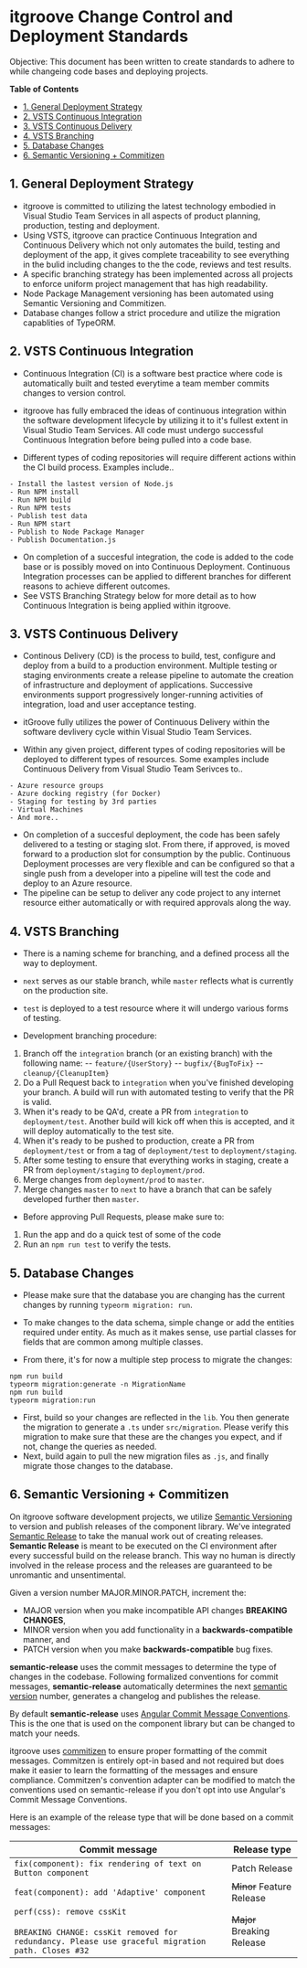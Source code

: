 
# itgroove Change Control and Deployment Standards

Objective: This document has been written to create standards to adhere to while changeing code bases and deploying projects. 

<!-- START doctoc generated TOC please keep comment here to allow auto update -->
<!-- DON'T EDIT THIS SECTION, INSTEAD RE-RUN doctoc TO UPDATE -->
**Table of Contents** 

- [1. General Deployment Strategy](#1-general-deployment-strategy)
- [2. VSTS Continuous Integration](#2-vsts-continuous-integration)
- [3. VSTS Continuous Delivery](#3-vsts-continuous-delivery)
- [4. VSTS Branching](#4-vsts-branching)
- [5. Database Changes](#5-database-changes)
- [6. Semantic Versioning + Commitizen](#6-semantic-versioning--commitizen)

<!-- END doctoc generated TOC please keep comment here to allow auto update -->

## 1. General Deployment Strategy

* itgroove is committed to utilizing the latest technology embodied in Visual Studio Team Services in all aspects of product planning, production, testing and deployment.
* Using VSTS, itgroove can practice Continuous Integration and Continuous Delivery which not only automates the build, testing and deployment of the app, it gives complete traceability to see everything in the bulid including changes to the the code, reviews and test results.  
* A specific branching strategy has been implemented across all projects to enforce uniform project management that has high readability.
* Node Package Management versioning has been automated using Semantic Versioning and Commitizen.
* Database changes follow a strict procedure and utilize the migration capablities of TypeORM. 

## 2. VSTS Continuous Integration

* Continuous Integration (CI) is a software best practice where code is automatically built and tested everytime a team member commits changes to version control.
* itgroove has fully embraced the ideas of continuous integration within the software development lifecycle by utilizing it to it's fullest extent in Visual Studio Team Services. All code must undergo successful Continuous Integration before being pulled into a code base.

* Different types of coding repositories will require different actions within the CI build process. Examples include..

```
- Install the lastest version of Node.js
- Run NPM install
- Run NPM build
- Run NPM tests
- Publish test data
- Run NPM start
- Publish to Node Package Manager
- Publish Documentation.js
```

* On completion of a succesful integration, the code is added to the code base or is possibly moved on into Continuous Deployment. Continuous Integration processes can be applied to different branches for different reasons to achieve different outcomes. 
* See VSTS Branching Strategy below for more detail as to how Continuous Integration is being applied within itgroove. 

## 3. VSTS Continuous Delivery

* Continous Delivery (CD) is the process to build, test, configure and deploy from a build to a production environment. Multiple testing or staging environments create a release pipeline to automate the creation of infrastructure and deployment of applications. Successive environments support progressively longer-running activities of integration, load and user acceptance testing. 
* itGroove fully utilizes the power of Continuous Delivery within the software devlivery cycle within Visual Studio Team Services. 

* Within any given project, different types of coding repositories will be deployed to different types of resources. Some examples include Continuous Delivery from Visual Studio Team Serivces to..

```
- Azure resource groups
- Azure docking registry (for Docker)
- Staging for testing by 3rd parties
- Virtual Machines
- And more..
```

* On completion of a succesful deployment, the code has been safely delivered to a testing or staging slot. From there, if approved, is moved forward to a production slot for consumption by the public. Continuous Deployment processes are very flexible and can be configured so that a single push from a developer into a pipeline will test the code and deploy to an Azure resource. 
* The pipeline can be setup to deliver any code project to any internet resource either automatically or with required approvals along the way.   

## 4. VSTS Branching

* There is a naming scheme for branching, and a defined process all the way to deployment.
* `next` serves as our stable branch, while `master` reflects what is currently on the production site.
* `test` is deployed to a test resource where it will undergo various forms of testing.  

* Development branching procedure: 

1. Branch off the `integration` branch (or an existing branch) with the following name:
-- `feature/{UserStory}`
-- `bugfix/{BugToFix}`
-- `cleanup/{CleanupItem}`
2. Do a Pull Request back to `integration` when you've finished developing your branch. A build will run with automated testing to verify that the PR is valid.
3. When it's ready to be QA'd, create a PR from `integration` to `deployment/test`. Another build will kick off when this is accepted, and it will deploy automatically to the test site.
4. When it's ready to be pushed to production, create a PR from `deployment/test` or from a tag of `deployment/test` to `deployment/staging`.
5. After some testing to ensure that everything works in staging, create a PR from `deployment/staging` to `deployment/prod`.
6. Merge changes from `deployment/prod` to `master`.
7. Merge changes `master` to `next` to have a branch that can be safely developed further then `master`.

* Before approving Pull Requests, please make sure to:

1. Run the app and do a quick test of some of the code
2. Run an `npm run test` to verify the tests.

## 5. Database Changes 

* Please make sure that the database you are changing has the current changes by running `typeorm migration: run`.

* To make changes to the data schema, simple change or add the entities required under entity. As much as it makes sense, use partial classes for fields that are common among multiple classes.

* From there, it's for now a multiple step process to migrate the changes:

```
npm run build
typeorm migration:generate -n MigrationName
npm run build
typeorm migration:run
```

* First, build so your changes are reflected in the `lib`. You then generate the migration to generate a `.ts` under `src/migration`. Please verify this migration to make sure that these are the changes you expect, and if not, change the queries as needed. 
* Next, build again to pull the new migration files as `.js`, and finally migrate those changes to the database.

## 6. Semantic Versioning + Commitizen

On itgroove software development projects, we utilize [Semantic Versioning](http://www.semver.org) to version and publish releases of the component library. We've integrated [Semantic Release](https://github.com/semantic-release) to take the manual work out of creating releases. **Semantic Release** is meant to be executed on the CI environment after every successful build on the release branch. This way no human is directly involved in the release process and the releases are guaranteed to be unromantic and unsentimental.

Given a version number MAJOR.MINOR.PATCH, increment the:

* MAJOR version when you make incompatible API changes **BREAKING CHANGES**,
* MINOR version when you add functionality in a **backwards-compatible** manner, and
* PATCH version when you make **backwards-compatible** bug fixes.

**semantic-release** uses the commit messages to determine the type of changes in the codebase. Following formalized conventions for commit messages, **semantic-release** automatically determines the next [semantic version](https://semver.org) number, generates a changelog and publishes the release.

By default **semantic-release** uses [Angular Commit Message Conventions](https://github.com/angular/angular.js/blob/master/DEVELOPERS.md#-git-commit-guidelines). This is the one that is used on the component library but can be changed to match your needs.

itgroove uses [commitizen](https://github.com/commitizen/cz-cli) to ensure proper formatting of the commit messages. Commitzen is entirely opt-in based and not required but does make it easier to learn the formatting of the messages and ensure compliance. Commitzen's convention adapter can be modified to match the conventions used on semantic-release if you don't opt into use Angular's Commit Message Conventions.

Here is an example of the release type that will be done based on a commit messages:

| Commit message                                                                                                                                                                                   | Release type               |
|--------------------------------------------------------------------------------------------------------------------------------------------------------------------------------------------------|----------------------------|
| `fix(component): fix rendering of text on Button component`                                                                                                                             | Patch Release              |
| `feat(component): add 'Adaptive' component`                                                                                                                                                       | ~~Minor~~ Feature Release  |
| `perf(css): remove cssKit`<br><br>`BREAKING CHANGE: cssKit removed for redundancy. Please use graceful migration path. Closes #32` | ~~Major~~ Breaking Release |


